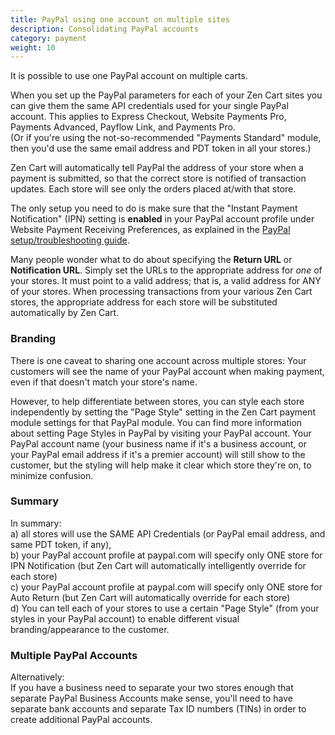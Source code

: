 ```yaml
---
title: PayPal using one account on multiple sites 
description: Consolidating PayPal accounts 
category: payment
weight: 10
---
```


It is possible to use one PayPal account on multiple carts. 

When you set up the PayPal parameters for each of your Zen Cart sites you can give them the same API credentials used for your single PayPal account. This applies to Express Checkout, Website Payments Pro, Payments Advanced, Payflow Link, and Payments Pro.  
(Or if you're using the not-so-recommended "Payments Standard" module, then you'd use the same email address and PDT token in all your stores.)  

Zen Cart will automatically tell PayPal the address of your store when a payment is submitted, so that the correct store is notified of transaction updates. Each store will see only the orders placed at/with that store.  

The only setup you need to do is make sure that the "Instant Payment Notification" (IPN) setting is **enabled** in your PayPal account profile under Website Payment Receiving Preferences, as explained in the [PayPal setup/troubleshooting guide](/user/payment/paypal_ipn/).

Many people wonder what to do about specifying the **Return URL** or **Notification URL**. Simply set the URLs to the appropriate address for *one* of your stores. It must point to a valid address; that is, a valid address for ANY of your stores. When processing transactions from your various Zen Cart stores, the appropriate address for each store will be substituted automatically by Zen Cart.  

### Branding
There is one caveat to sharing one account across multiple stores: Your customers will see the name of your PayPal account when making payment, even if that doesn't match your store's name. 

However, to help differentiate between stores, you can style each store independently by setting the "Page Style" setting in the Zen Cart payment module settings for that PayPal module. You can find more information about setting Page Styles in PayPal by visiting your PayPal account. Your PayPal account name (your business name if it's a business account, or your PayPal email address if it's a premier account) will still show to the customer, but the styling will help make it clear which store they're on, to minimize confusion.  

### Summary
In summary:  
a) all stores will use the SAME API Credentials (or PayPal email address, and same PDT token, if any),  
b) your PayPal account profile at paypal.com will specify only ONE store for IPN Notification (but Zen Cart will automatically intelligently override for each store)  
c) your PayPal account profile at paypal.com will specify only ONE store for Auto Return (but Zen Cart will automatically override for each store)  
d) You can tell each of your stores to use a certain "Page Style" (from your styles in your PayPal account) to enable different visual branding/appearance to the customer.  


### Multiple PayPal Accounts
Alternatively:  
If you have a business need to separate your two stores enough that separate PayPal Business Accounts make sense, you'll need to have separate bank accounts and separate Tax ID numbers (TINs) in order to create additional PayPal accounts.
